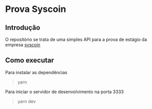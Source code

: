 # Prova Syscoin

## Introdução
O repositório se trata de uma simples API para a prova de estágio da empresa [syscoin](https://syscoin.com.br/) 

## Como executar

Para instalar as dependências 

> yarn

Para iniciar o servidor de desenvolvimento na porta 3333
> yarn dev